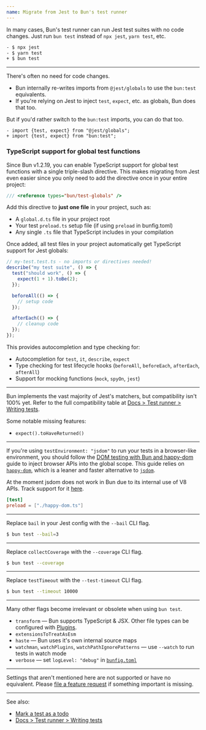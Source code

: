 ```yaml
---
name: Migrate from Jest to Bun's test runner
---
```


In many cases, Bun's test runner can run Jest test suites with no code changes. Just run `bun test` instead of `npx jest`, `yarn test`, etc.

```sh
- $ npx jest
- $ yarn test
+ $ bun test
```

---

There's often no need for code changes.

- Bun internally re-writes imports from `@jest/globals` to use the `bun:test` equivalents.
- If you're relying on Jest to inject `test`, `expect`, etc. as globals, Bun does that too.

But if you'd rather switch to the `bun:test` imports, you can do that too.

```ts-diff
- import {test, expect} from "@jest/globals";
+ import {test, expect} from "bun:test";
```

### TypeScript support for global test functions

Since Bun v1.2.19, you can enable TypeScript support for global test functions with a single triple-slash directive. This makes migrating from Jest even easier since you only need to add the directive once in your entire project:

```ts
/// <reference types="bun/test-globals" />
```

Add this directive to **just one file** in your project, such as:

- A `global.d.ts` file in your project root
- Your test `preload.ts` setup file (if using `preload` in bunfig.toml)
- Any single `.ts` file that TypeScript includes in your compilation

Once added, all test files in your project automatically get TypeScript support for Jest globals:

```ts
// my-test.test.ts - no imports or directives needed!
describe("my test suite", () => {
  test("should work", () => {
    expect(1 + 1).toBe(2);
  });

  beforeAll(() => {
    // setup code
  });

  afterEach(() => {
    // cleanup code
  });
});
```

This provides autocompletion and type checking for:

- Autocompletion for `test`, `it`, `describe`, `expect`
- Type checking for test lifecycle hooks (`beforeAll`, `beforeEach`, `afterEach`, `afterAll`)
- Support for mocking functions (`mock`, `spyOn`, `jest`)

---

Bun implements the vast majority of Jest's matchers, but compatibility isn't 100% yet. Refer to the full compatibility table at [Docs > Test runner > Writing tests](https://bun.sh/docs/test/writing#matchers).

Some notable missing features:

- `expect().toHaveReturned()`

---

If you're using `testEnvironment: "jsdom"` to run your tests in a browser-like environment, you should follow the [DOM testing with Bun and happy-dom](/guides/test/happy-dom) guide to inject browser APIs into the global scope. This guide relies on [`happy-dom`](https://github.com/capricorn86/happy-dom), which is a leaner and faster alternative to [`jsdom`](https://github.com/jsdom/jsdom).

At the moment jsdom does not work in Bun due to its internal use of V8 APIs. Track support for it [here](https://github.com/oven-sh/bun/issues/3554).

```toml#bunfig.toml
[test]
preload = ["./happy-dom.ts"]
```

---

Replace `bail` in your Jest config with the `--bail` CLI flag.

<!-- ```ts-diff
- import type {Config} from 'jest';
-
- const config: Config = {
-   bail: 3
- };
``` -->

```sh
$ bun test --bail=3
```

---

Replace `collectCoverage` with the `--coverage` CLI flag.

<!-- ```ts-diff
- import type {Config} from 'jest';
-
- const config: Config = {
-   collectCoverageFrom: [
-     '**/*.{js,jsx}',
-     '!**/node_modules/**',
-     '!**/vendor/**',
-   ],
- };
``` -->

```sh
$ bun test --coverage
```

---

Replace `testTimeout` with the `--test-timeout` CLI flag.

```sh
$ bun test --timeout 10000
```

---

Many other flags become irrelevant or obsolete when using `bun test`.

- `transform` — Bun supports TypeScript & JSX. Other file types can be configured with [Plugins](https://bun.sh/docs/runtime/plugins).
- `extensionsToTreatAsEsm`
- `haste` — Bun uses it's own internal source maps
- `watchman`, `watchPlugins`, `watchPathIgnorePatterns` — use `--watch` to run tests in watch mode
- `verbose` — set `logLevel: "debug"` in [`bunfig.toml`](https://bun.sh/docs/runtime/bunfig#loglevel)

---

Settings that aren't mentioned here are not supported or have no equivalent. Please [file a feature request](https://github.com/oven-sh/bun) if something important is missing.

---

See also:

- [Mark a test as a todo](/guides/test/todo-tests)
- [Docs > Test runner > Writing tests](https://bun.sh/docs/test/writing)
